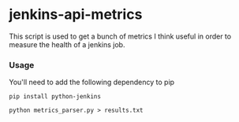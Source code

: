 # jenkins-api-metrics

This script is used to get a bunch of metrics I think useful in order to measure the health of a jenkins job.

### Usage
You'll need to add the following dependency to pip

```pip install python-jenkins```

```python metrics_parser.py > results.txt```
